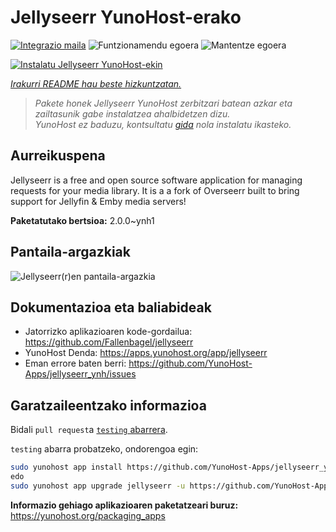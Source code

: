 <!--
Ohart ongi: README hau automatikoki sortu da <https://github.com/YunoHost/apps/tree/master/tools/readme_generator>ri esker
EZ editatu eskuz.
-->

# Jellyseerr YunoHost-erako

[![Integrazio maila](https://dash.yunohost.org/integration/jellyseerr.svg)](https://ci-apps.yunohost.org/ci/apps/jellyseerr/) ![Funtzionamendu egoera](https://ci-apps.yunohost.org/ci/badges/jellyseerr.status.svg) ![Mantentze egoera](https://ci-apps.yunohost.org/ci/badges/jellyseerr.maintain.svg)

[![Instalatu Jellyseerr YunoHost-ekin](https://install-app.yunohost.org/install-with-yunohost.svg)](https://install-app.yunohost.org/?app=jellyseerr)

*[Irakurri README hau beste hizkuntzatan.](./ALL_README.md)*

> *Pakete honek Jellyseerr YunoHost zerbitzari batean azkar eta zailtasunik gabe instalatzea ahalbidetzen dizu.*  
> *YunoHost ez baduzu, kontsultatu [gida](https://yunohost.org/install) nola instalatu ikasteko.*

## Aurreikuspena

Jellyseerr is a free and open source software application for managing requests for your media library. It is a a fork of Overseerr built to bring support for Jellyfin & Emby media servers!

**Paketatutako bertsioa:** 2.0.0~ynh1

## Pantaila-argazkiak

![Jellyseerr(r)en pantaila-argazkia](./doc/screenshots/jellyseerr.png)

## Dokumentazioa eta baliabideak

- Jatorrizko aplikazioaren kode-gordailua: <https://github.com/Fallenbagel/jellyseerr>
- YunoHost Denda: <https://apps.yunohost.org/app/jellyseerr>
- Eman errore baten berri: <https://github.com/YunoHost-Apps/jellyseerr_ynh/issues>

## Garatzaileentzako informazioa

Bidali `pull request`a [`testing` abarrera](https://github.com/YunoHost-Apps/jellyseerr_ynh/tree/testing).

`testing` abarra probatzeko, ondorengoa egin:

```bash
sudo yunohost app install https://github.com/YunoHost-Apps/jellyseerr_ynh/tree/testing --debug
edo
sudo yunohost app upgrade jellyseerr -u https://github.com/YunoHost-Apps/jellyseerr_ynh/tree/testing --debug
```

**Informazio gehiago aplikazioaren paketatzeari buruz:** <https://yunohost.org/packaging_apps>
